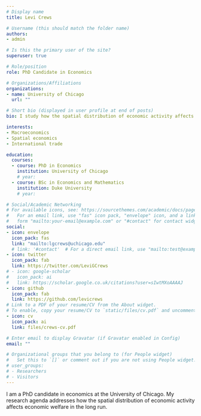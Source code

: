 ```yaml
---
# Display name
title: Levi Crews

# Username (this should match the folder name)
authors:
- admin

# Is this the primary user of the site?
superuser: true

# Role/position
role: PhD Candidate in Economics

# Organizations/Affiliations
organizations:
- name: University of Chicago
  url: ""

# Short bio (displayed in user profile at end of posts)
bio: I study how the spatial distribution of economic activity affects economic welfare in the long run.

interests:
- Macroeconomics
- Spatial economics
- International trade

education:
  courses:
  - course: PhD in Economics
    institution: University of Chicago
    # year: 
  - course: BSc in Economics and Mathematics
    institution: Duke University
    # year: 

# Social/Academic Networking
# For available icons, see: https://sourcethemes.com/academic/docs/page-builder/#icons
#   For an email link, use "fas" icon pack, "envelope" icon, and a link in the
#   form "mailto:your-email@example.com" or "#contact" for contact widget.
social:
- icon: envelope
  icon_pack: fas
  link: "mailto:lgcrews@uchicago.edu"
  # link: '#contact'  # For a direct email link, use "mailto:test@example.org".
- icon: twitter
  icon_pack: fab
  link: https://twitter.com/LeviGCrews
# - icon: google-scholar
#   icon_pack: ai
#   link: https://scholar.google.co.uk/citations?user=sIwtMXoAAAAJ
- icon: github
  icon_pack: fab
  link: https://github.com/levicrews
# Link to a PDF of your resume/CV from the About widget.
# To enable, copy your resume/CV to `static/files/cv.pdf` and uncomment the lines below.
- icon: cv
  icon_pack: ai
  link: files/crews-cv.pdf

# Enter email to display Gravatar (if Gravatar enabled in Config)
email: ""

# Organizational groups that you belong to (for People widget)
#   Set this to `[]` or comment out if you are not using People widget.
# user_groups:
# - Researchers
# - Visitors
---
```


I am a PhD candidate in economics at the University of Chicago. My research agenda addresses how the spatial distribution of economic activity affects economic welfare in the long run.
